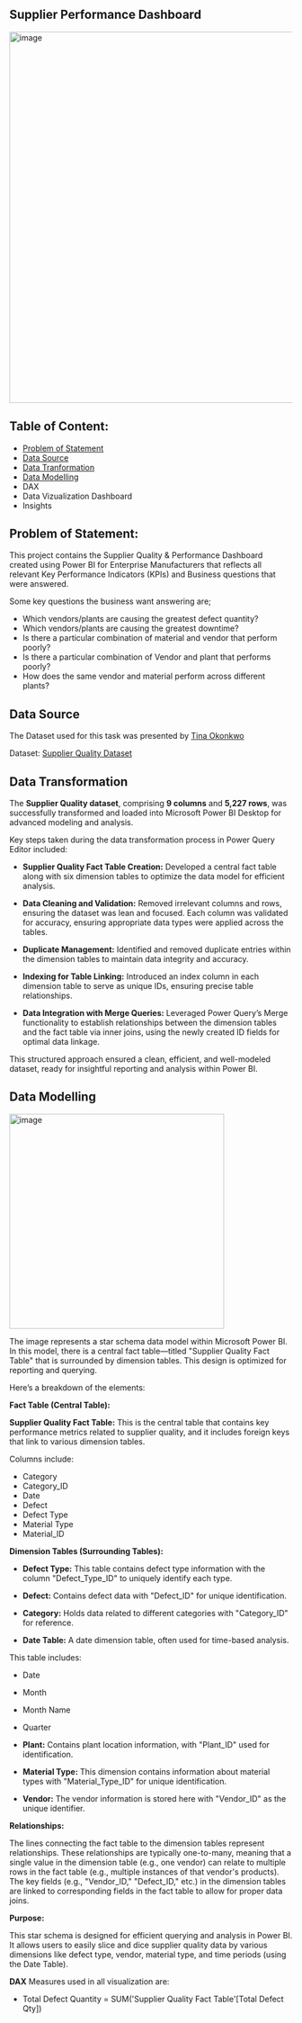 Supplier Performance Dashboard
---

<img width="660" alt="image" src="https://github.com/user-attachments/assets/97ba2b6d-8b7f-4a9d-a14e-c6b04a2173c7">

**Table of Content:**
---
* [Problem of Statement](https://github.com/obdayo/Supplier-Performance-Dashboard/edit/main/README.md#problem-of-statement)
* [Data Source](https://github.com/obdayo/Supplier-Performance-Dashboard/edit/main/README.md#data-source)
* [Data Tranformation](https://github.com/obdayo/Supplier-Performance-Dashboard/edit/main/README.md#data-transformation)
* [Data Modelling](https://github.com/obdayo/Supplier-Performance-Dashboard/edit/main/README.md#data-modelling)
* DAX
* Data Vizualization Dashboard
* Insights

**Problem of Statement:**
---
This project contains the Supplier Quality & Performance Dashboard created using Power BI for Enterprise Manufacturers that reflects all relevant Key Performance Indicators (KPIs) and Business questions that were answered.

Some key questions the business want answering are;

* Which vendors/plants are causing the greatest defect quantity?
* Which vendors/plants are causing the greatest downtime?
* Is there a particular combination of material and vendor that perform poorly?
* Is there a particular combination of Vendor and plant that performs poorly?
* How does the same vendor and material perform across different plants?

**Data Source**
---
The Dataset used for this task was presented by [Tina Okonkwo](https://www.linkedin.com/in/augustina-okonkwo/)

Dataset: [Supplier Quality Dataset](https://github.com/obdayo/Supplier-Performance-Dashboard/blob/main/supplier%20data.xlsx)

**Data Transformation**
---

The **Supplier Quality dataset**, comprising **9 columns** and **5,227 rows**, was successfully transformed and loaded into Microsoft Power BI Desktop for advanced modeling and analysis.

Key steps taken during the data transformation process in Power Query Editor included:

* **Supplier Quality Fact Table Creation:** Developed a central fact table along with six dimension tables to optimize the data model for efficient analysis.

* **Data Cleaning and Validation:** Removed irrelevant columns and rows, ensuring the dataset was lean and focused. Each column was validated for accuracy, ensuring appropriate data types were applied across the tables.

* **Duplicate Management:** Identified and removed duplicate entries within the dimension tables to maintain data integrity and accuracy.

* **Indexing for Table Linking:** Introduced an index column in each dimension table to serve as unique IDs, ensuring precise table relationships.

* **Data Integration with Merge Queries:** Leveraged Power Query’s Merge functionality to establish relationships between the dimension tables and the fact table via inner joins, using the newly created ID fields for optimal data linkage.

This structured approach ensured a clean, efficient, and well-modeled dataset, ready for insightful reporting and analysis within Power BI.

**Data Modelling**
---

<img width="382" alt="image" src="https://github.com/user-attachments/assets/e56d9b37-1d7e-4999-b75b-1e556cdd54ab">

The image represents a star schema data model within Microsoft Power BI. In this model, there is a central fact table—titled "Supplier Quality Fact Table" that is surrounded by dimension tables. This design is optimized for reporting and querying. 

Here’s a breakdown of the elements:

**Fact Table (Central Table):**

**Supplier Quality Fact Table:** This is the central table that contains key performance metrics related to supplier quality, and it includes foreign keys that link to various dimension tables. 

Columns include:
* Category
* Category_ID
* Date
* Defect
* Defect Type
* Material Type
* Material_ID
  
**Dimension Tables (Surrounding Tables):**

* **Defect Type:** This table contains defect type information with the column "Defect_Type_ID" to uniquely identify each type.
  
* **Defect:** Contains defect data with "Defect_ID" for unique identification.
  
* **Category:** Holds data related to different categories with "Category_ID" for reference.
  
* **Date Table:** A date dimension table, often used for time-based analysis.

This table includes:
* Date
* Month
* Month Name
* Quarter

* **Plant:** Contains plant location information, with "Plant_ID" used for identification.

* **Material Type:** This dimension contains information about material types with "Material_Type_ID" for unique identification.

* **Vendor:** The vendor information is stored here with "Vendor_ID" as the unique identifier.

**Relationships:**

The lines connecting the fact table to the dimension tables represent relationships. These relationships are typically one-to-many, meaning that a single value in the dimension table (e.g., one vendor) can relate to multiple rows in the fact table (e.g., multiple instances of that vendor's products).
The key fields (e.g., "Vendor_ID," "Defect_ID," etc.) in the dimension tables are linked to corresponding fields in the fact table to allow for proper data joins.

**Purpose:**

This star schema is designed for efficient querying and analysis in Power BI. It allows users to easily slice and dice supplier quality data by various dimensions like defect type, vendor, material type, and time periods (using the Date Table).

**DAX**
Measures used in all visualization are:

* Total Defect Quantity = SUM('Supplier Quality Fact Table'[Total Defect Qty])








